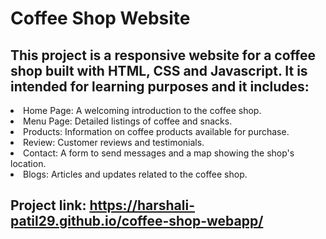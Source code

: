 # Coffee Shop Website
## This project is a responsive website for a coffee shop built with HTML, CSS and Javascript. It is intended for learning purposes and it includes:

<li>Home Page: A welcoming introduction to the coffee shop.
<li>Menu Page: Detailed listings of coffee and snacks.
<li>Products: Information on coffee products available for purchase.
<li>Review: Customer reviews and testimonials.
<li>Contact: A form to send messages and a map showing the shop's location.
<li>Blogs: Articles and updates related to the coffee shop.

## Project link: https://harshali-patil29.github.io/coffee-shop-webapp/

